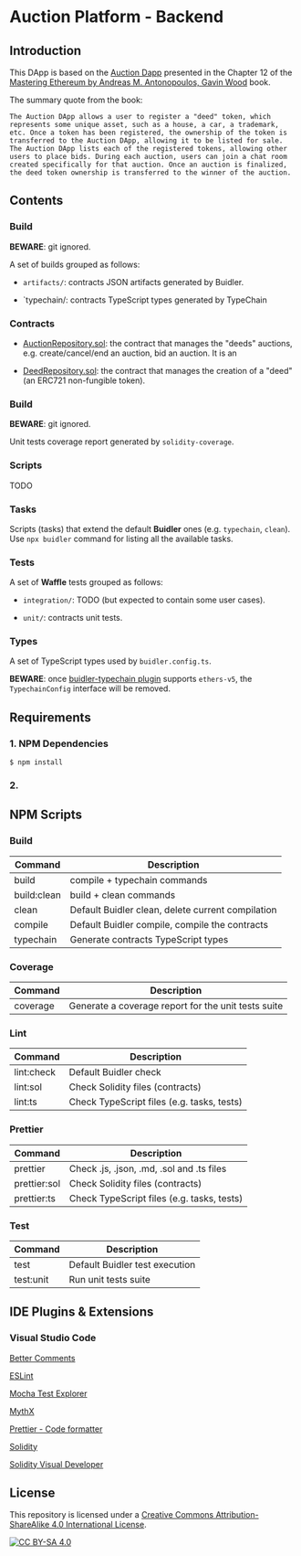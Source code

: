 # Auction Platform - Backend

## Introduction

This DApp is based on the [Auction Dapp](https://github.com/ethereumbook/ethereumbook/blob/develop/12dapps.asciidoc) presented in the Chapter 12 of the [Mastering Ethereum by Andreas M. Antonopoulos, Gavin Wood](https://github.com/ethereumbook/ethereumbook) book.

The summary quote from the book:

```
The Auction DApp allows a user to register a "deed" token, which represents some unique asset, such as a house, a car, a trademark, etc. Once a token has been registered, the ownership of the token is transferred to the Auction DApp, allowing it to be listed for sale. The Auction DApp lists each of the registered tokens, allowing other users to place bids. During each auction, users can join a chat room created specifically for that auction. Once an auction is finalized, the deed token ownership is transferred to the winner of the auction.
```

## Contents

### Build

**BEWARE**: git ignored.

A set of builds grouped as follows:

- `artifacts/`: contracts JSON artifacts generated by Buidler.

- `typechain/: contracts TypeScript types generated by TypeChain

### Contracts

- [AuctionRepository.sol](contracts/AuctionRepository.sol): the contract that manages the "deeds" auctions, e.g. create/cancel/end an auction, bid an auction. It is an

- [DeedRepository.sol](contracts/AuctionRepository.sol): the contract that manages the creation of a "deed" (an ERC721 non-fungible token).

### Build

**BEWARE**: git ignored.

Unit tests coverage report generated by `solidity-coverage`.

### Scripts

TODO

### Tasks

Scripts (tasks) that extend the default **Buidler** ones (e.g. `typechain`, `clean`). Use `npx buidler` command for listing all the available tasks.

### Tests

A set of **Waffle** tests grouped as follows:

- `integration/`: TODO (but expected to contain some user cases).

- `unit/`: contracts unit tests.

### Types

A set of TypeScript types used by `buidler.config.ts`.

**BEWARE**: once [buidler-typechain plugin](https://github.com/rhlsthrm/buidler-typechain/pull/4) supports `ethers-v5`, the `TypechainConfig` interface will be removed.

## Requirements

### 1. NPM Dependencies

```shell
$ npm install
```

### 2.

## NPM Scripts

### Build

| Command     | Description                                       |
| ----------- | ------------------------------------------------- |
| build       | compile + typechain commands                      |
| build:clean | build + clean commands                            |
| clean       | Default Buidler clean, delete current compilation |
| compile     | Default Buidler compile, compile the contracts    |
| typechain   | Generate contracts TypeScript types               |

### Coverage

| Command  | Description                                         |
| -------- | --------------------------------------------------- |
| coverage | Generate a coverage report for the unit tests suite |

### Lint

| Command    | Description                                |
| ---------- | ------------------------------------------ |
| lint:check | Default Buidler check                      |
| lint:sol   | Check Solidity files (contracts)           |
| lint:ts    | Check TypeScript files (e.g. tasks, tests) |

### Prettier

| Command      | Description                                |
| ------------ | ------------------------------------------ |
| prettier     | Check .js, .json, .md, .sol and .ts files  |
| prettier:sol | Check Solidity files (contracts)           |
| prettier:ts  | Check TypeScript files (e.g. tasks, tests) |

### Test

| Command   | Description                    |
| --------- | ------------------------------ |
| test      | Default Buidler test execution |
| test:unit | Run unit tests suite           |

## IDE Plugins & Extensions

### Visual Studio Code

[Better Comments](https://marketplace.visualstudio.com/items?itemName=aaron-bond.better-comments)

[ESLint](https://marketplace.visualstudio.com/items?itemName=dbaeumer.vscode-eslint)

[Mocha Test Explorer](https://marketplace.visualstudio.com/items?itemName=hbenl.vscode-mocha-test-adapter)

[MythX](https://marketplace.visualstudio.com/items?itemName=MythX.mythxvsc)

[Prettier - Code formatter](https://marketplace.visualstudio.com/items?itemName=esbenp.prettier-vscode)

[Solidity](https://marketplace.visualstudio.com/items?itemName=JuanBlanco.solidity)

[Solidity Visual Developer](https://marketplace.visualstudio.com/items?itemName=tintinweb.solidity-visual-auditor)

## License

This repository is licensed under a
[Creative Commons Attribution-ShareAlike 4.0 International License][cc-by-sa].

[![CC BY-SA 4.0][cc-by-sa-image]][cc-by-sa]

[cc-by-sa]: http://creativecommons.org/licenses/by-sa/4.0/
[cc-by-sa-image]: https://licensebuttons.net/l/by-sa/4.0/88x31.png
[cc-by-sa-shield]: https://img.shields.io/badge/License-CC%20BY--SA%204.0-lightgrey.svg

